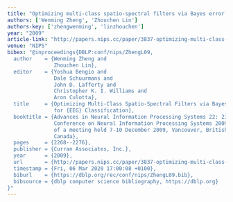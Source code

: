 ```yaml
---
title: "Optimizing multi-class spatio-spectral filters via Bayes error estimation for EEG classification"
authors: ['Wenming Zheng', 'Zhouchen Lin']
authors-key: ['zhengwenming', 'linzhouchen']
year: "2009"
article-link: "http://papers.nips.cc/paper/3837-optimizing-multi-class-spatio-spectral-filters-via-bayes-error-estimation-for-eeg-classification"
venue: "NIPS"
bibex: "@inproceedings{DBLP:conf/nips/ZhengL09,
  author    = {Wenming Zheng and
               Zhouchen Lin},
  editor    = {Yoshua Bengio and
               Dale Schuurmans and
               John D. Lafferty and
               Christopher K. I. Williams and
               Aron Culotta},
  title     = {Optimizing Multi-Class Spatio-Spectral Filters via Bayes Error Estimation
               for {EEG} Classification},
  booktitle = {Advances in Neural Information Processing Systems 22: 23rd Annual
               Conference on Neural Information Processing Systems 2009. Proceedings
               of a meeting held 7-10 December 2009, Vancouver, British Columbia,
               Canada},
  pages     = {2268--2276},
  publisher = {Curran Associates, Inc.},
  year      = {2009},
  url       = {http://papers.nips.cc/paper/3837-optimizing-multi-class-spatio-spectral-filters-via-bayes-error-estimation-for-eeg-classification},
  timestamp = {Fri, 06 Mar 2020 17:00:08 +0100},
  biburl    = {https://dblp.org/rec/conf/nips/ZhengL09.bib},
  bibsource = {dblp computer science bibliography, https://dblp.org}
}"
---
```


